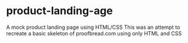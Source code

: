 # product-landing-age
A mock product landing page using HTML/CSS
This was an attempt to recreate a basic skeleton of proofbread.com
using only HTML and CSS
